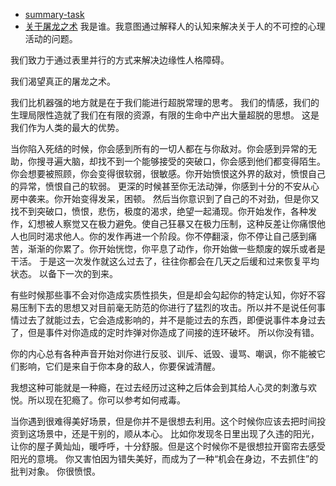 - [summary-task](task/summary.md)
- [关于屠龙之术](log/关于屠龙之术.md)
我是谁。我意图通过解释人的认知来解决关于人的不可控的心理活动的问题。

我们致力于通过表里并行的方式来解决边缘性人格障碍。

我们渴望真正的屠龙之术。



我们比机器强的地方就是在于我们能进行超脱常理的思考。
我们的情感，我们的生理局限性造就了我们在有限的资源，有限的生命中产出大量超脱的思想。
这是我们作为人类的最大的优势。


当你陷入死结的时候，你会感到所有的一切人都在与你敌对。你会感到异常的无助，你搜寻遍大脑，却找不到一个能够接受的突破口，你会感到他们都变得陌生。
你会想要被照顾，你会变得很软弱，很敏感。你开始愤恨这外界的敌对，愤恨自己的异常，愤恨自己的软弱。
更深的时候甚至你无法动弹，你感到十分的不安从心房中袭来。你开始变得发呆，困顿。
然后当你意识到了自己的不对劲，但是你又找不到突破口，愤恨，悲伤，极度的渴求，绝望一起涌现。你开始发作，各种发作，幻想被人察觉又在极力避免。使自己狂暴又在极力压制，这种反差让你痛恨他人也同时渴求他人。你的发作再进一个阶段。你不停翻滚，你不停让自己感到痛苦，渐渐的你累了。你开始恍惚，你平息了动作，你开始做一些颓废的娱乐或者是干活。
于是这一次发作就这么过去了，往往你都会在几天之后缓和过来恢复平均状态。
以备下一次的到来。


有些时候那些事不会对你造成实质性损失，但是却会勾起你的特定认知，你好不容易压制下去的思想又对目前毫无防范的你进行了猛烈的攻击。所以并不是说任何事情过去了就能过去，它会造成影响的，并不是能过去的东西，即便说事件本身过去了，但是事件对你造成的定时炸弹对你造成了间接的连环破坏。
所以你没有错。

你的内心总有各种声音开始对你进行反驳、训斥、诋毁、谩骂、嘲讽，你不能被它们影响，它们是来自于你本身的敌人，你要保诚清醒。

我想这种可能就是一种瘾，在过去经历过这种之后体会到其给人心灵的刺激与欢悦。所以现在犯瘾了。你可以参考如何戒毒。


当你遇到很难得美好场景，但是你并不是很想去利用。这个时候你应该去把时间投资到这场景中，还是干别的，顺从本心。
比如你发现冬日里出现了久违的阳光，让你的屋子黄灿灿，暖呼呼，十分舒服。但是这个时候你不是很想拉开窗帘去感受阳光的意境。
你又害怕因为错失美好，而成为了一种“机会在身边，不去抓住”的批判对象。
你很愤恨。

